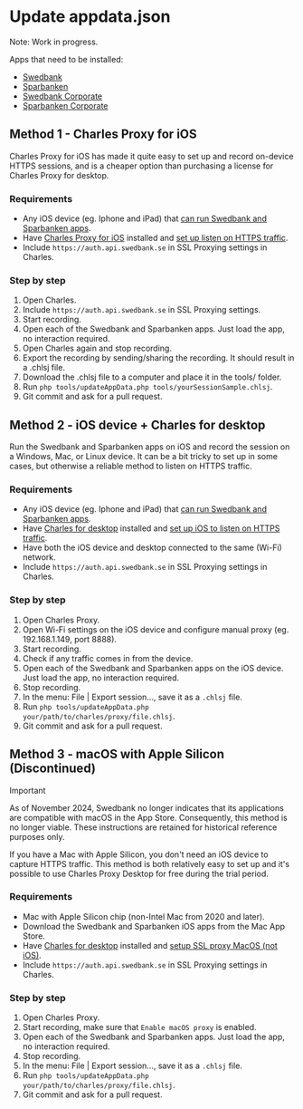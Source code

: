 # Update appdata.json

Note: Work in progress.

Apps that need to be installed:

* [Swedbank](https://apps.apple.com/us/app/swedbank-private/id344161302)
* [Sparbanken](https://apps.apple.com/th/app/savings-bank-private/id526657154)
* [Swedbank Corporate](https://apps.apple.com/us/app/swedbank-f%C3%B6retag/id606226381)
* [Sparbanken Corporate](https://apps.apple.com/th/app/sparbanken-f%C3%B6retag/id606776716)

## Method 1 - Charles Proxy for iOS

Charles Proxy for iOS has made it quite easy to set up and record on-device HTTPS sessions, and is a cheaper option than purchasing a license for Charles Proxy for desktop.

### Requirements

* Any iOS device (eg. Iphone and iPad)
  that [can run Swedbank and Sparbanken apps](https://www.swedbank.se/share/layer-content/privat/digitala-tjanster/vara-appar/for-privatpersoner/detta-kravs-for-att-ladda-ner-appen.html).
* Have [Charles Proxy for iOS](https://apps.apple.com/app/charles-proxy/id1134218562) installed
  and [set up listen on HTTPS traffic](https://www.charlesproxy.com/documentation/ios/getting-started-1/).
* Include `https://auth.api.swedbank.se` in SSL Proxying settings in Charles.

### Step by step

1. Open Charles.
2. Include `https://auth.api.swedbank.se` in SSL Proxying settings.
3. Start recording.
4. Open each of the Swedbank and Sparbanken apps. Just load the app, no interaction required.
5. Open Charles again and stop recording.
6. Export the recording by sending/sharing the recording. It should result in a .chlsj file.
7. Download the .chlsj file to a computer and place it in the tools/ folder.
8. Run `php tools/updateAppData.php tools/yourSessionSample.chlsj`.
9. Git commit and ask for a pull request.

## Method 2 - iOS device + Charles for desktop

Run the Swedbank and Sparbanken apps on iOS and record the session on a Windows, Mac, or Linux device.
It can be a bit tricky to set up in some cases, but otherwise a reliable method to listen on HTTPS traffic.

### Requirements

* Any iOS device (eg. Iphone and iPad)
  that [can run Swedbank and Sparbanken apps](https://www.swedbank.se/share/layer-content/privat/digitala-tjanster/vara-appar/for-privatpersoner/detta-kravs-for-att-ladda-ner-appen.html).
* Have [Charles for desktop](https://www.charlesproxy.com/download/) installed
  and [set up iOS to listen on HTTPS traffic](https://help.testlio.com/en/articles/1144391-charles-proxy-guide-for-ios).
* Have both the iOS device and desktop connected to the same (Wi-Fi) network.
* Include `https://auth.api.swedbank.se` in SSL Proxying settings in Charles.

### Step by step

1. Open Charles Proxy.
3. Open Wi-Fi settings on the iOS device and configure manual proxy (eg. 192.168.1.149, port 8888).
4. Start recording.
5. Check if any traffic comes in from the device.
6. Open each of the Swedbank and Sparbanken apps on the iOS device. Just load the app, no interaction required.
7. Stop recording.
8. In the menu: File | Export session..., save it as a `.chlsj` file.
9. Run `php tools/updateAppData.php your/path/to/charles/proxy/file.chlsj`.
10. Git commit and ask for a pull request.

## Method 3 - macOS with Apple Silicon (Discontinued)

> [!IMPORTANT]
> As of November 2024, Swedbank no longer indicates that its applications are compatible with macOS in the App Store. Consequently, this method is no longer viable. These
instructions are retained for historical reference purposes only.

If you have a Mac with Apple Silicon, you don't need an iOS device to capture HTTPS traffic. This method is both relatively easy to set up and it's possible to use Charles Proxy
Desktop for free during the trial period.

### Requirements

* Mac with Apple Silicon chip (non-Intel Mac from 2020 and later).
* Download the Swedbank and Sparbanken iOS apps from the Mac App Store.
* Have [Charles for desktop](https://www.charlesproxy.com/download/) installed
  and [setup SSL proxy MacOS (not iOS)](https://www.charlesproxy.com/documentation/using-charles/ssl-certificates/).
* Include `https://auth.api.swedbank.se` in SSL Proxying settings in Charles.

### Step by step

1. Open Charles Proxy.
2. Start recording, make sure that `Enable macOS proxy` is enabled.
3. Open each of the Swedbank and Sparbanken apps. Just load the app, no interaction required.
4. Stop recording.
5. In the menu: File | Export session..., save it as a `.chlsj` file.
6. Run `php tools/updateAppData.php your/path/to/charles/proxy/file.chlsj`.
7. Git commit and ask for a pull request.